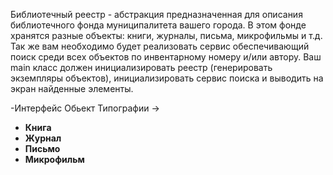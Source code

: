 Библиотечный реестр - 
абстракция предназначенная для описания библиотечного фонда муниципалитета вашего города.
В этом фонде хранятся разные объекты: книги, журналы, письма, микрофильмы и т.д. 
Так же вам необходимо будет реализовать сервис обеспечивающий поиск среди всех объектов 
по инвентарному номеру и/или автору. 
Ваш main класс должен инициализировать реестр 
(генерировать экземпляры объектов), инициализировать сервис поиска и выводить на экран найденные элементы.

-Интерфейс Обьект Типографии ->
 - **Книга**
- **Журнал**
- **Письмо**
- **Микрофильм**

